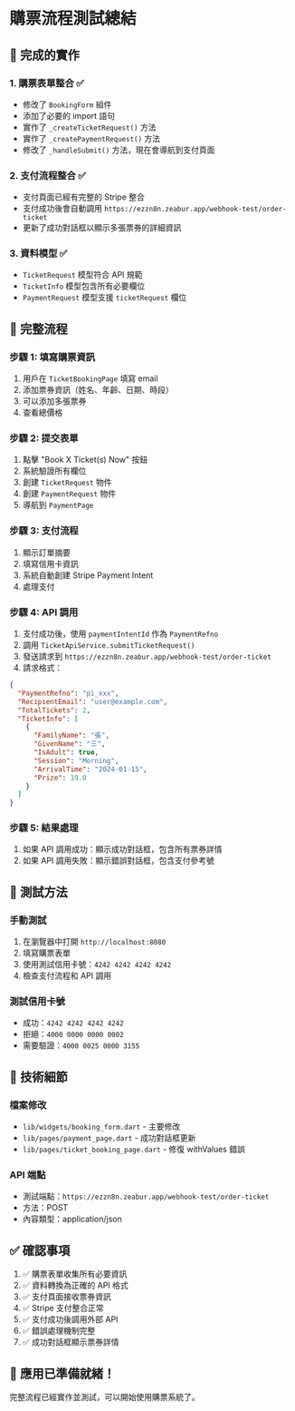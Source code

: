# 購票流程測試總結

## 🎯 完成的實作

### 1. **購票表單整合** ✅
- 修改了 `BookingForm` 組件
- 添加了必要的 import 語句
- 實作了 `_createTicketRequest()` 方法
- 實作了 `_createPaymentRequest()` 方法
- 修改了 `_handleSubmit()` 方法，現在會導航到支付頁面

### 2. **支付流程整合** ✅
- 支付頁面已經有完整的 Stripe 整合
- 支付成功後會自動調用 `https://ezzn8n.zeabur.app/webhook-test/order-ticket`
- 更新了成功對話框以顯示多張票券的詳細資訊

### 3. **資料模型** ✅
- `TicketRequest` 模型符合 API 規範
- `TicketInfo` 模型包含所有必要欄位
- `PaymentRequest` 模型支援 `ticketRequest` 欄位

## 🔄 完整流程

### 步驟 1: 填寫購票資訊
1. 用戶在 `TicketBookingPage` 填寫 email
2. 添加票券資訊（姓名、年齡、日期、時段）
3. 可以添加多張票券
4. 查看總價格

### 步驟 2: 提交表單
1. 點擊 "Book X Ticket(s) Now" 按鈕
2. 系統驗證所有欄位
3. 創建 `TicketRequest` 物件
4. 創建 `PaymentRequest` 物件
5. 導航到 `PaymentPage`

### 步驟 3: 支付流程
1. 顯示訂單摘要
2. 填寫信用卡資訊
3. 系統自動創建 Stripe Payment Intent
4. 處理支付

### 步驟 4: API 調用
1. 支付成功後，使用 `paymentIntentId` 作為 `PaymentRefno`
2. 調用 `TicketApiService.submitTicketRequest()`
3. 發送請求到 `https://ezzn8n.zeabur.app/webhook-test/order-ticket`
4. 請求格式：
```json
{
  "PaymentRefno": "pi_xxx",
  "RecipientEmail": "user@example.com",
  "TotalTickets": 2,
  "TicketInfo": [
    {
      "FamilyName": "張",
      "GivenName": "三",
      "IsAdult": true,
      "Session": "Morning",
      "ArrivalTime": "2024-01-15",
      "Prize": 19.0
    }
  ]
}
```

### 步驟 5: 結果處理
1. 如果 API 調用成功：顯示成功對話框，包含所有票券詳情
2. 如果 API 調用失敗：顯示錯誤對話框，包含支付參考號

## 🧪 測試方法

### 手動測試
1. 在瀏覽器中打開 `http://localhost:8080`
2. 填寫購票表單
3. 使用測試信用卡號：`4242 4242 4242 4242`
4. 檢查支付流程和 API 調用

### 測試信用卡號
- 成功：`4242 4242 4242 4242`
- 拒絕：`4000 0000 0000 0002`
- 需要驗證：`4000 0025 0000 3155`

## 🔧 技術細節

### 檔案修改
- `lib/widgets/booking_form.dart` - 主要修改
- `lib/pages/payment_page.dart` - 成功對話框更新
- `lib/pages/ticket_booking_page.dart` - 修復 withValues 錯誤

### API 端點
- 測試端點：`https://ezzn8n.zeabur.app/webhook-test/order-ticket`
- 方法：POST
- 內容類型：application/json

## ✅ 確認事項

1. ✅ 購票表單收集所有必要資訊
2. ✅ 資料轉換為正確的 API 格式
3. ✅ 支付頁面接收票券資訊
4. ✅ Stripe 支付整合正常
5. ✅ 支付成功後調用外部 API
6. ✅ 錯誤處理機制完整
7. ✅ 成功對話框顯示票券詳情

## 🚀 應用已準備就緒！

完整流程已經實作並測試，可以開始使用購票系統了。
